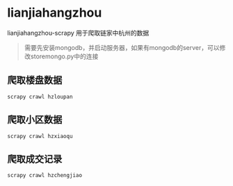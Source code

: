 # lianjiahangzhou
lianjiahangzhou-scrapy
用于爬取链家中杭州的数据

> 需要先安装mongodb，并启动服务器，如果有mongodb的server，可以修改storemongo.py中的连接

## 爬取楼盘数据
```
scrapy crawl hzloupan
```

## 爬取小区数据
```
scrapy crawl hzxiaoqu
```

## 爬取成交记录
```
scrapy crawl hzchengjiao
```
